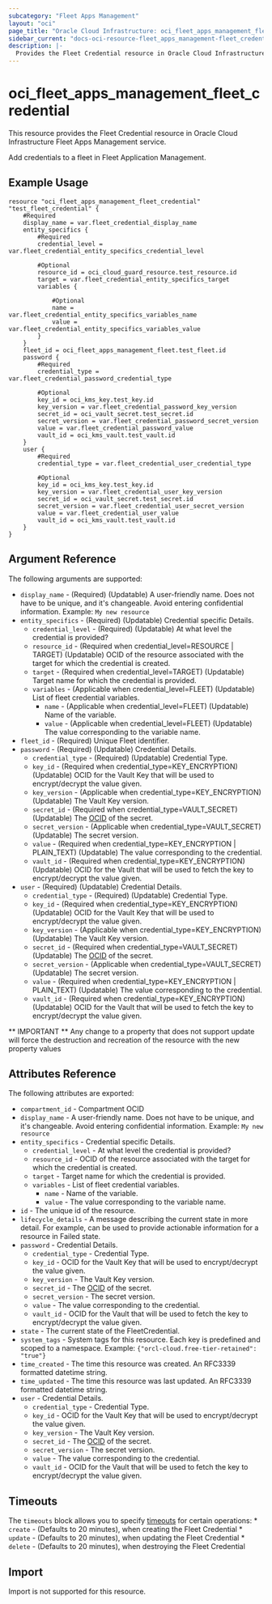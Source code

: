 ```yaml
---
subcategory: "Fleet Apps Management"
layout: "oci"
page_title: "Oracle Cloud Infrastructure: oci_fleet_apps_management_fleet_credential"
sidebar_current: "docs-oci-resource-fleet_apps_management-fleet_credential"
description: |-
  Provides the Fleet Credential resource in Oracle Cloud Infrastructure Fleet Apps Management service
---
```


# oci_fleet_apps_management_fleet_credential
This resource provides the Fleet Credential resource in Oracle Cloud Infrastructure Fleet Apps Management service.

Add credentials to a fleet in Fleet Application Management.


## Example Usage

```hcl
resource "oci_fleet_apps_management_fleet_credential" "test_fleet_credential" {
	#Required
	display_name = var.fleet_credential_display_name
	entity_specifics {
		#Required
		credential_level = var.fleet_credential_entity_specifics_credential_level

		#Optional
		resource_id = oci_cloud_guard_resource.test_resource.id
		target = var.fleet_credential_entity_specifics_target
		variables {

			#Optional
			name = var.fleet_credential_entity_specifics_variables_name
			value = var.fleet_credential_entity_specifics_variables_value
		}
	}
	fleet_id = oci_fleet_apps_management_fleet.test_fleet.id
	password {
		#Required
		credential_type = var.fleet_credential_password_credential_type

		#Optional
		key_id = oci_kms_key.test_key.id
		key_version = var.fleet_credential_password_key_version
		secret_id = oci_vault_secret.test_secret.id
		secret_version = var.fleet_credential_password_secret_version
		value = var.fleet_credential_password_value
		vault_id = oci_kms_vault.test_vault.id
	}
	user {
		#Required
		credential_type = var.fleet_credential_user_credential_type

		#Optional
		key_id = oci_kms_key.test_key.id
		key_version = var.fleet_credential_user_key_version
		secret_id = oci_vault_secret.test_secret.id
		secret_version = var.fleet_credential_user_secret_version
		value = var.fleet_credential_user_value
		vault_id = oci_kms_vault.test_vault.id
	}
}
```

## Argument Reference

The following arguments are supported:

* `display_name` - (Required) (Updatable) A user-friendly name. Does not have to be unique, and it's changeable. Avoid entering confidential information.  Example: `My new resource` 
* `entity_specifics` - (Required) (Updatable) Credential specific Details.
	* `credential_level` - (Required) (Updatable) At what level the credential is provided?
	* `resource_id` - (Required when credential_level=RESOURCE | TARGET) (Updatable) OCID of the resource associated with the target for which the credential is created.
	* `target` - (Required when credential_level=TARGET) (Updatable) Target name for which the credential is provided.
	* `variables` - (Applicable when credential_level=FLEET) (Updatable) List of fleet credential variables.
		* `name` - (Applicable when credential_level=FLEET) (Updatable) Name of the variable.
		* `value` - (Applicable when credential_level=FLEET) (Updatable) The value corresponding to the variable name.
* `fleet_id` - (Required) Unique Fleet identifier.
* `password` - (Required) (Updatable) Credential Details.
	* `credential_type` - (Required) (Updatable) Credential Type.
	* `key_id` - (Required when credential_type=KEY_ENCRYPTION) (Updatable) OCID for the Vault Key that will be used to encrypt/decrypt the value given.
	* `key_version` - (Applicable when credential_type=KEY_ENCRYPTION) (Updatable) The Vault Key version.
	* `secret_id` - (Required when credential_type=VAULT_SECRET) (Updatable) The [OCID](https://docs.cloud.oracle.com/iaas/Content/General/Concepts/identifiers.htm) of the secret.
	* `secret_version` - (Applicable when credential_type=VAULT_SECRET) (Updatable) The secret version.
	* `value` - (Required when credential_type=KEY_ENCRYPTION | PLAIN_TEXT) (Updatable) The value corresponding to the credential.
	* `vault_id` - (Required when credential_type=KEY_ENCRYPTION) (Updatable) OCID for the Vault that will be used to fetch the key to encrypt/decrypt the value given.
* `user` - (Required) (Updatable) Credential Details.
	* `credential_type` - (Required) (Updatable) Credential Type.
	* `key_id` - (Required when credential_type=KEY_ENCRYPTION) (Updatable) OCID for the Vault Key that will be used to encrypt/decrypt the value given.
	* `key_version` - (Applicable when credential_type=KEY_ENCRYPTION) (Updatable) The Vault Key version.
	* `secret_id` - (Required when credential_type=VAULT_SECRET) (Updatable) The [OCID](https://docs.cloud.oracle.com/iaas/Content/General/Concepts/identifiers.htm) of the secret.
	* `secret_version` - (Applicable when credential_type=VAULT_SECRET) (Updatable) The secret version.
	* `value` - (Required when credential_type=KEY_ENCRYPTION | PLAIN_TEXT) (Updatable) The value corresponding to the credential.
	* `vault_id` - (Required when credential_type=KEY_ENCRYPTION) (Updatable) OCID for the Vault that will be used to fetch the key to encrypt/decrypt the value given.


** IMPORTANT **
Any change to a property that does not support update will force the destruction and recreation of the resource with the new property values

## Attributes Reference

The following attributes are exported:

* `compartment_id` - Compartment OCID
* `display_name` - A user-friendly name. Does not have to be unique, and it's changeable. Avoid entering confidential information.  Example: `My new resource` 
* `entity_specifics` - Credential specific Details.
	* `credential_level` - At what level the credential is provided?
	* `resource_id` - OCID of the resource associated with the target for which the credential is created.
	* `target` - Target name for which the credential is provided.
	* `variables` - List of fleet credential variables.
		* `name` - Name of the variable.
		* `value` - The value corresponding to the variable name.
* `id` - The unique id of the resource.
* `lifecycle_details` - A message describing the current state in more detail. For example, can be used to provide actionable information for a resource in Failed state.
* `password` - Credential Details.
	* `credential_type` - Credential Type.
	* `key_id` - OCID for the Vault Key that will be used to encrypt/decrypt the value given.
	* `key_version` - The Vault Key version.
	* `secret_id` - The [OCID](https://docs.cloud.oracle.com/iaas/Content/General/Concepts/identifiers.htm) of the secret.
	* `secret_version` - The secret version.
	* `value` - The value corresponding to the credential.
	* `vault_id` - OCID for the Vault that will be used to fetch the key to encrypt/decrypt the value given.
* `state` - The current state of the FleetCredential.
* `system_tags` - System tags for this resource. Each key is predefined and scoped to a namespace. Example: `{"orcl-cloud.free-tier-retained": "true"}` 
* `time_created` - The time this resource was created. An RFC3339 formatted datetime string.
* `time_updated` - The time this resource was last updated. An RFC3339 formatted datetime string.
* `user` - Credential Details.
	* `credential_type` - Credential Type.
	* `key_id` - OCID for the Vault Key that will be used to encrypt/decrypt the value given.
	* `key_version` - The Vault Key version.
	* `secret_id` - The [OCID](https://docs.cloud.oracle.com/iaas/Content/General/Concepts/identifiers.htm) of the secret.
	* `secret_version` - The secret version.
	* `value` - The value corresponding to the credential.
	* `vault_id` - OCID for the Vault that will be used to fetch the key to encrypt/decrypt the value given.

## Timeouts

The `timeouts` block allows you to specify [timeouts](https://registry.terraform.io/providers/oracle/oci/latest/docs/guides/changing_timeouts) for certain operations:
	* `create` - (Defaults to 20 minutes), when creating the Fleet Credential
	* `update` - (Defaults to 20 minutes), when updating the Fleet Credential
	* `delete` - (Defaults to 20 minutes), when destroying the Fleet Credential


## Import

Import is not supported for this resource.

